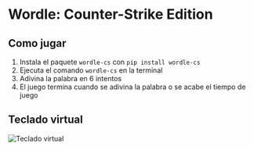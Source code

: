 # Wordle: Counter-Strike Edition

## Como jugar

1. Instala el paquete `wordle-cs` con `pip install wordle-cs`
2. Ejecuta el comando `wordle-cs` en la terminal
3. Adivina la palabra en 6 intentos
4. El juego termina cuando se adivina la palabra o se acabe el tiempo de juego

## Teclado virtual

![Teclado virtual](https://raw.githubusercontent.com/crivella/wordle-cs/main/images/keyboard.png)
